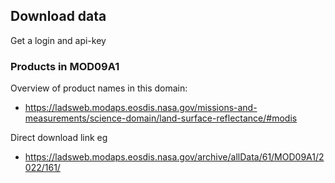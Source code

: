 ## Download data
Get a login and api-key

### Products in MOD09A1
Overview of product names in this domain:
- https://ladsweb.modaps.eosdis.nasa.gov/missions-and-measurements/science-domain/land-surface-reflectance/#modis

Direct download link eg
- https://ladsweb.modaps.eosdis.nasa.gov/archive/allData/61/MOD09A1/2022/161/
